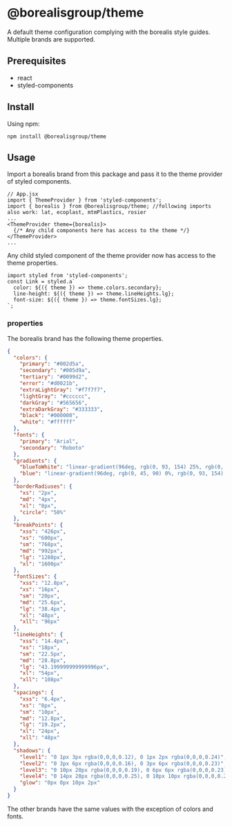 # @borealisgroup/theme

A default theme configuration complying with the borealis style guides. Multiple brands are supported.  

## Prerequisites

- react
- styled-components

## Install

Using npm:

```
npm install @borealisgroup/theme
```

## Usage

Import a borealis brand from this package and pass it to the theme provider of styled components.


```JS
// App.jsx
import { ThemeProvider } from 'styled-components';
import { borealis } from @borealisgroup/theme; //following imports also work: lat, ecoplast, mtmPlastics, rosier
...
<ThemeProvider theme={borealis}>
  {/* Any child components here has access to the theme */}
</ThemeProvider>
...
```

Any child styled component of the theme provider now has access to the theme properties.
```JS
import styled from 'styled-components';
const Link = styled.a`
  color: ${({ theme }) => theme.colors.secondary};
  line-height: ${({ theme }) => theme.lineHeights.lg};
  font-size: ${({ theme }) => theme.fontSizes.lg};
`;
```

### properties
The borealis brand has the following theme properties.
```JSON
{
  "colors": {
    "primary": "#002d5a",
    "secondary": "#005d9a",
    "tertiary": "#0099d2",
    "error": "#d0021b",
    "extraLightGray": "#f7f7f7",
    "lightGray": "#cccccc",
    "darkGray": "#565656",
    "extraDarkGray": "#333333",
    "black": "#000000",
    "white": "#ffffff"
  },
  "fonts": {
    "primary": "Arial",
    "secondary": "Roboto"
  },
  "gradients": {
    "blueToWhite": "linear-gradient(96deg, rgb(0, 93, 154) 25%, rgb(0, 163, 210) 45%, rgb(91, 197, 241) 55%, rgb(255, 255, 255) 75%);",
    "blue": "linear-gradient(96deg, rgb(0, 45, 90) 0%, rgb(0, 93, 154) 25%, rgb(0, 153, 210) 60%, rgb(130, 207, 245) 100%);"
  },
  "borderRadiuses": {
    "xs": "2px",
    "md": "4px",
    "xl": "8px",
    "circle": "50%"
  },
  "breakPoints": {
    "xss": "426px",
    "xs": "600px",
    "sm": "768px",
    "md": "992px",
    "lg": "1280px",
    "xl": "1600px"
  },
  "fontSizes": {
    "xss": "12.8px",
    "xs": "16px",
    "sm": "20px",
    "md": "25.6px",
    "lg": "38.4px",
    "xl": "48px",
    "xll": "96px"
  },
  "lineHeights": {
    "xss": "14.4px",
    "xs": "18px",
    "sm": "22.5px",
    "md": "28.8px",
    "lg": "43.199999999999996px",
    "xl": "54px",
    "xll": "108px"
  },
  "spacings": {
    "xss": "6.4px",
    "xs": "8px",
    "sm": "10px",
    "md": "12.8px",
    "lg": "19.2px",
    "xl": "24px",
    "xll": "48px"
  },
  "shadows": {
    "level1": "0 1px 3px rgba(0,0,0,0.12), 0 1px 2px rgba(0,0,0,0.24)",
    "level2": "0 3px 6px rgba(0,0,0,0.16), 0 3px 6px rgba(0,0,0,0.23)",
    "level3": "0 10px 20px rgba(0,0,0,0.19), 0 6px 6px rgba(0,0,0,0.23)",
    "level4": "0 14px 28px rgba(0,0,0,0.25), 0 10px 10px rgba(0,0,0,0.22)",
    "glow": "0px 0px 10px 2px"
  }
}
```
The other brands have the same values with the exception of colors and fonts.